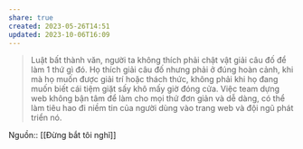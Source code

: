 ```yaml
---
share: true
created: 2023-05-26T14:51
updated: 2023-10-06T16:09
---
```

> Luật bất thành văn, người ta không thích phải chật vật giải câu đố để làm 1 thứ gì đó. Họ thích giải câu đố nhưng phải ở đúng hoàn cảnh, khi mà họ muốn được giải trí hoặc thách thức, không phải khi họ đang muốn biết cái tiệm giặt sấy khô mấy giờ đóng cửa. Việc team dựng web không bận tâm để làm cho mọi thứ đơn giản và dễ dàng, có thể làm tiêu hao đi niềm tin của người dùng vào trang web và đội ngũ phát triển nó.

Nguồn:: [[Đừng bắt tôi nghĩ]]
